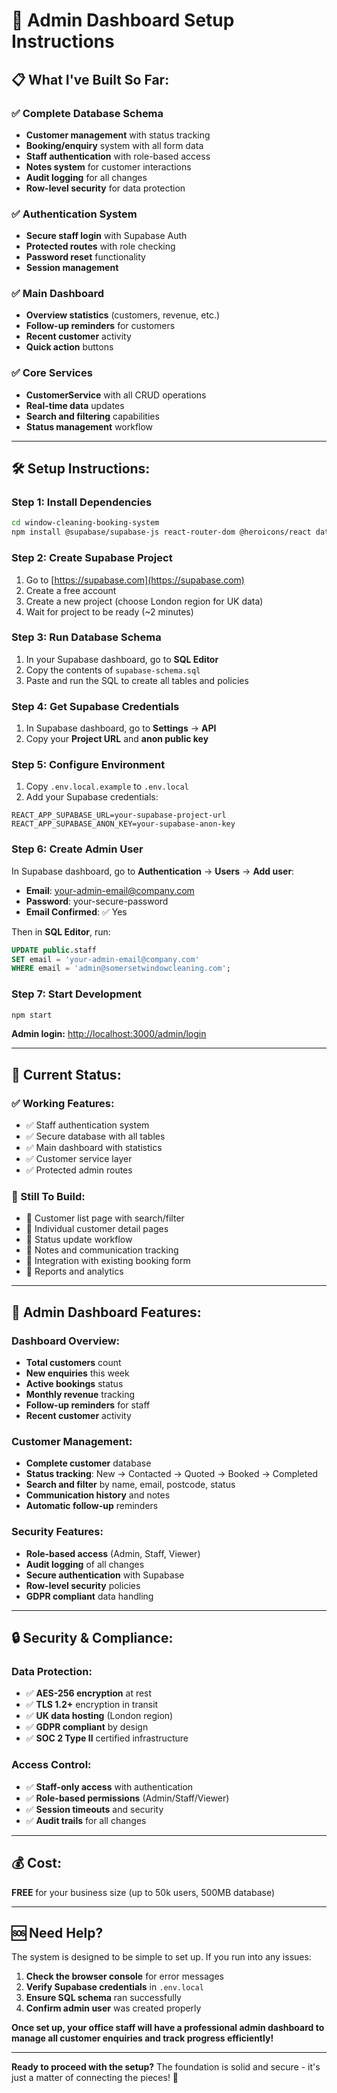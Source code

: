 # 🚀 Admin Dashboard Setup Instructions

## 📋 **What I've Built So Far:**

### ✅ **Complete Database Schema**
- **Customer management** with status tracking
- **Booking/enquiry** system with all form data
- **Staff authentication** with role-based access
- **Notes system** for customer interactions
- **Audit logging** for all changes
- **Row-level security** for data protection

### ✅ **Authentication System**
- **Secure staff login** with Supabase Auth
- **Protected routes** with role checking
- **Password reset** functionality
- **Session management**

### ✅ **Main Dashboard**
- **Overview statistics** (customers, revenue, etc.)
- **Follow-up reminders** for customers
- **Recent customer** activity
- **Quick action** buttons

### ✅ **Core Services**
- **CustomerService** with all CRUD operations
- **Real-time data** updates
- **Search and filtering** capabilities
- **Status management** workflow

---

## 🛠️ **Setup Instructions:**

### **Step 1: Install Dependencies**
```bash
cd window-cleaning-booking-system
npm install @supabase/supabase-js react-router-dom @heroicons/react date-fns recharts
```

### **Step 2: Create Supabase Project**
1. Go to [https://supabase.com](https://supabase.com)
2. Create a free account
3. Create a new project (choose London region for UK data)
4. Wait for project to be ready (~2 minutes)

### **Step 3: Run Database Schema**
1. In your Supabase dashboard, go to **SQL Editor**
2. Copy the contents of `supabase-schema.sql`
3. Paste and run the SQL to create all tables and policies

### **Step 4: Get Supabase Credentials**
1. In Supabase dashboard, go to **Settings** → **API**
2. Copy your **Project URL** and **anon public key**

### **Step 5: Configure Environment**
1. Copy `.env.local.example` to `.env.local`
2. Add your Supabase credentials:
```env
REACT_APP_SUPABASE_URL=your-supabase-project-url
REACT_APP_SUPABASE_ANON_KEY=your-supabase-anon-key
```

### **Step 6: Create Admin User**
In Supabase dashboard, go to **Authentication** → **Users** → **Add user**:
- **Email**: your-admin-email@company.com
- **Password**: your-secure-password
- **Email Confirmed**: ✅ Yes

Then in **SQL Editor**, run:
```sql
UPDATE public.staff 
SET email = 'your-admin-email@company.com' 
WHERE email = 'admin@somersetwindowcleaning.com';
```

### **Step 7: Start Development**
```bash
npm start
```

**Admin login:** [http://localhost:3000/admin/login](http://localhost:3000/admin/login)

---

## 🎯 **Current Status:**

### **✅ Working Features:**
- ✅ Staff authentication system
- ✅ Secure database with all tables
- ✅ Main dashboard with statistics
- ✅ Customer service layer
- ✅ Protected admin routes

### **🚧 Still To Build:**
- 🔄 Customer list page with search/filter
- 🔄 Individual customer detail pages
- 🔄 Status update workflow
- 🔄 Notes and communication tracking
- 🔄 Integration with existing booking form
- 🔄 Reports and analytics

---

## 📱 **Admin Dashboard Features:**

### **Dashboard Overview:**
- **Total customers** count
- **New enquiries** this week
- **Active bookings** status
- **Monthly revenue** tracking
- **Follow-up reminders** for staff
- **Recent customer** activity

### **Customer Management:**
- **Complete customer** database
- **Status tracking**: New → Contacted → Quoted → Booked → Completed
- **Search and filter** by name, email, postcode, status
- **Communication history** and notes
- **Automatic follow-up** reminders

### **Security Features:**
- **Role-based access** (Admin, Staff, Viewer)
- **Audit logging** of all changes
- **Secure authentication** with Supabase
- **Row-level security** policies
- **GDPR compliant** data handling

---

## 🔒 **Security & Compliance:**

### **Data Protection:**
- ✅ **AES-256 encryption** at rest
- ✅ **TLS 1.2+** encryption in transit
- ✅ **UK data hosting** (London region)
- ✅ **GDPR compliant** by design
- ✅ **SOC 2 Type II** certified infrastructure

### **Access Control:**
- ✅ **Staff-only access** with authentication
- ✅ **Role-based permissions** (Admin/Staff/Viewer)
- ✅ **Session timeouts** and security
- ✅ **Audit trails** for all changes

---

## 💰 **Cost:** 
**FREE** for your business size (up to 50k users, 500MB database)

---

## 🆘 **Need Help?**

The system is designed to be simple to set up. If you run into any issues:

1. **Check the browser console** for error messages
2. **Verify Supabase credentials** in `.env.local`
3. **Ensure SQL schema** ran successfully
4. **Confirm admin user** was created properly

**Once set up, your office staff will have a professional admin dashboard to manage all customer enquiries and track progress efficiently!**

---

**Ready to proceed with the setup?** The foundation is solid and secure - it's just a matter of connecting the pieces! 🚀